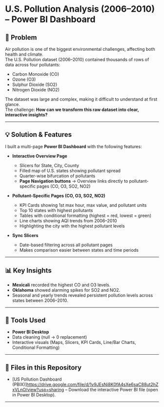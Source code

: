 # U.S. Pollution Analysis (2006–2010) – Power BI Dashboard

## 📌 Problem
Air pollution is one of the biggest environmental challenges, affecting both health and climate.  
The U.S. Pollution dataset (2006–2010) contained thousands of rows of data across four pollutants:
- Carbon Monoxide (CO)
- Ozone (O3)
- Sulphur Dioxide (SO2)
- Nitrogen Dioxide (NO2)

The dataset was large and complex, making it difficult to understand at first glance.  
The challenge: **How can we transform this raw dataset into clear, interactive insights?**

---

## 💡 Solution & Features
I built a multi-page **Power BI Dashboard** with the following features:

- **Interactive Overview Page**  
  - Slicers for State, City, County  
  - Filled map of U.S. states showing pollutant spread  
  - Quarter-wise bifurcation of pollutants  
  - **Page Navigation buttons** → Overview links directly to pollutant-specific pages (CO, O3, SO2, NO2)

- **Pollutant-Specific Pages (CO, O3, SO2, NO2)**  
  - KPI Cards showing 1st max hour, max value, and pollutant units  
  - Top 10 states with highest pollutants  
  - Tables with conditional formatting (highest = red, lowest = green)  
  - Line charts showing AQI trends from 2006–2010  
  - Highlighting the city with the highest pollutant levels  

- **Sync Slicers**  
  - Date-based filtering across all pollutant pages  
  - Makes comparison easier between states and time periods  

---

## 📊 Key Insights
- **Mexicali** recorded the highest CO and O3 levels.  
- **Oklahoma** showed alarming spikes for SO2 and NO2.  
- Seasonal and yearly trends revealed persistent pollution levels across states between 2006–2010.  

---

## 🚀 Tools Used
- **Power BI Desktop**  
- Data cleaning (null → 0 replacement)  
- Interactive visuals (Maps, Slicers, KPI Cards, Line/Bar Charts, Conditional Formatting)  

---

## 📂 Files in this Repository
- [US Pollution Dashboard (PBIX)]https://drive.google.com/file/d/1v9JEsNi8K0fA4sXe6saC88ut2hZxVLnO/view?usp=sharing – Download the interactive Power BI file (open in Power BI Desktop).  

---


